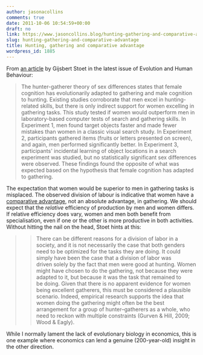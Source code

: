 ```yaml
---
author: jasonacollins
comments: true
date: 2011-10-06 10:54:59+00:00
draft: no
link: https://www.jasoncollins.blog/hunting-gathering-and-comparative-advantage/
slug: hunting-gathering-and-comparative-advantage
title: Hunting, gathering and comparative advantage
wordpress_id: 1885
---
```


From [an article](http://www.sciencedirect.com/science/article/pii/S1090513811000237) by Gijsbert Stoet in the latest issue of Evolution and Human Behaviour:


<blockquote>The hunter-gatherer theory of sex differences states that female cognition has evolutionarily adapted to gathering and male cognition to hunting. Existing studies corroborate that men excel in hunting-related skills, but there is only indirect support for women excelling in gathering tasks. This study tested if women would outperform men in laboratory-based computer tests of search and gathering skills. In Experiment 1, men found target objects faster and made fewer mistakes than women in a classic visual search study. In Experiment 2, participants gathered items (fruits or letters presented on screen), and again, men performed significantly better. In Experiment 3, participants' incidental learning of object locations in a search experiment was studied, but no statistically significant sex differences were observed. These findings found the opposite of what was expected based on the hypothesis that female cognition has adapted to gathering.</blockquote>


The expectation that women would be superior to men in gathering tasks is misplaced. The observed division of labour is indicative that women have a [comparative advantage](http://en.wikipedia.org/wiki/Comparative_advantage), not an absolute advantage, in gathering. We should expect that the _relative_ efficiency of production by men and women differs. If relative efficiency does vary, women and men both benefit from specialisation, even if one or the other is more productive in both activities. Without hitting the nail on the head, Stoet hints at this:


<blockquote>

> 
> There can be different reasons for a division of labor in a society, and it is not necessarily the case that both genders need to be optimized for the tasks they are doing. It could simply have been the case that a division of labor was driven solely by the fact that men were good at hunting. Women might have chosen to do the gathering, not because they were adapted to it, but because it was the task that remained to be doing. Given that there is no apparent evidence for women being excellent gatherers, this must be considered a plausible scenario. Indeed, empirical research supports the idea that women doing the gathering might often be the best arrangement for a group of hunter–gatherers as a whole, who need to reckon with multiple constraints (Gurven & Hill, 2009; Wood & Eagly).
> 
> 
</blockquote>




While I normally lament the lack of evolutionary biology in economics, this is one example where economics can lend a genuine (200-year-old) insight in the other direction.
